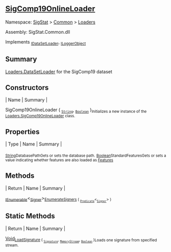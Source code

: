 # <sub>[SigComp19OnlineLoader](./SigComp19OnlineLoader.md)</sub>

Namespace: [SigStat]() > [Common](./../README.md) > [Loaders](./README.md)

Assembly: SigStat.Common.dll

Implements <sub>[IDataSetLoader](./IDataSetLoader.md)</sub>, <sub>[ILoggerObject](./../ILoggerObject.md)</sub>

## Summary
[Loaders.DataSetLoader](https://github.com/hargitomi97/sigstat/blob/master/docs/md/SigStat/Common/Loaders/DataSetLoader.md) for the SigComp19 dataset

## Constructors

| Name | Summary | 

SigComp19OnlineLoader ( <sub>[`String`](https://docs.microsoft.com/en-us/dotnet/api/System.String)</sub>, <sub>[`Boolean`](https://docs.microsoft.com/en-us/dotnet/api/System.Boolean)</sub> )<sub>Initializes a new instance of the [Loaders.SigComp19OnlineLoader](https://github.com/hargitomi97/sigstat/blob/master/docs/md/SigStat/Common/Loaders/SigComp19OnlineLoader.md) class.</sub>


## Properties

| Type | Name | Summary | 

<sub>[String](https://docs.microsoft.com/en-us/dotnet/api/System.String)</sub><sub>DatabasePath</sub><sub>Gets or sets the database path.</sub>
<sub>[Boolean](https://docs.microsoft.com/en-us/dotnet/api/System.Boolean)</sub><sub>StandardFeatures</sub><sub>Gets or sets a value indicating whether features are also loaded as [Features](https://github.com/hargitomi97/sigstat/blob/master/docs/md/SigStat/Common/Features.md)</sub>


## Methods

| Return | Name | Summary | 

<sub>[IEnumerable](https://docs.microsoft.com/en-us/dotnet/api/System.Collections.Generic.IEnumerable-1)</sub>\<<sub>[Signer](./../Signer.md)</sub>><sub>[EnumerateSigners](./Methods/SigComp19OnlineLoader-100663931.md) ( <sub>[`Predicate`](https://docs.microsoft.com/en-us/dotnet/api/System.Predicate-1)</sub>\<<sub>[`Signer`](./../Signer.md)</sub>> )</sub><sub></sub>


## Static Methods

| Return | Name | Summary | 

[Void](https://docs.microsoft.com/en-us/dotnet/api/System.Void)<sub>[LoadSignature](./Methods/SigComp19OnlineLoader-100663932.md) ( <sub>[`Signature`](./../Signature.md)</sub>, <sub>[`MemoryStream`](https://docs.microsoft.com/en-us/dotnet/api/System.IO.MemoryStream)</sub>, <sub>[`Boolean`](https://docs.microsoft.com/en-us/dotnet/api/System.Boolean)</sub> )</sub><sub>Loads one signature from specified stream.</sub>


